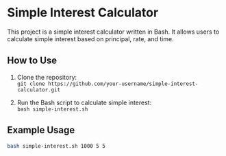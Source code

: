# Simple Interest Calculator

This project is a simple interest calculator written in Bash. It allows users to calculate simple interest based on principal, rate, and time.

## How to Use

1. Clone the repository:  
   `git clone https://github.com/your-username/simple-interest-calculator.git`

2. Run the Bash script to calculate simple interest:  
   `bash simple-interest.sh`

## Example Usage

```bash
bash simple-interest.sh 1000 5 5
